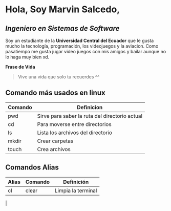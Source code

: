 # Hola, Soy Marvin Salcedo, 

## *Ingeniero en Sistemas de Software*

Soy un estudiante de la **Universidad Central del Ecuador** que le gusta mucho la tecnología, programación, los videojuegos y la aviacion. Como pasatiempo me gusta jugar video juegos con mis amigos y bailar aunque no lo haga muy bien xd. 

**Frase de Vida**
> Vive una vida que solo tu recuerdes ^^ 

## Comando más usados en linux

| Comando | Definicion |
|---------|------------|
|pwd      |Sirve para saber la ruta del directorio actual|
|cd       |Para moverse entre directorios|
|ls       |Lista los archivos del directorio|
|mkdir    |Crear carpetas|
|touch    |Crea archivos|

## Comandos Alias

| Alias | Comando | Definición |
|-------|---------|------------|
|cl     |clear    |Limpia la terminal|
|
